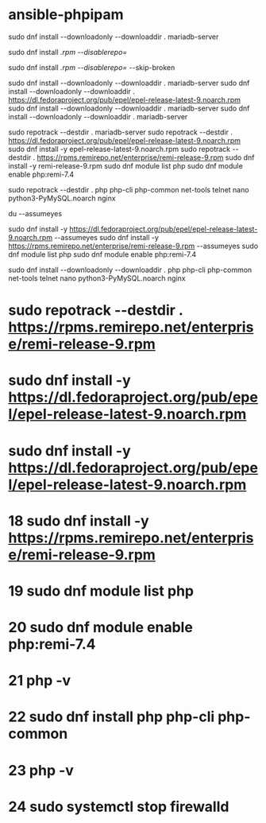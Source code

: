 # ansible-phpipam


sudo dnf install --downloadonly  --downloaddir . mariadb-server


sudo dnf install *.rpm --disablerepo=*

sudo dnf install *.rpm --disablerepo=* --skip-broken


sudo dnf install --downloadonly  --downloaddir . mariadb-server
sudo dnf install --downloadonly  --downloaddir . https://dl.fedoraproject.org/pub/epel/epel-release-latest-9.noarch.rpm
sudo dnf install --downloadonly  --downloaddir . mariadb-server
sudo dnf install --downloadonly  --downloaddir . mariadb-server



sudo repotrack --destdir . mariadb-server
sudo repotrack --destdir . https://dl.fedoraproject.org/pub/epel/epel-release-latest-9.noarch.rpm
sudo dnf install -y epel-release-latest-9.noarch.rpm
sudo repotrack --destdir . https://rpms.remirepo.net/enterprise/remi-release-9.rpm
sudo dnf install -y remi-release-9.rpm
sudo dnf module list php
sudo dnf module enable php:remi-7.4

sudo repotrack --destdir . php php-cli php-common net-tools telnet nano python3-PyMySQL.noarch  nginx


du --assumeyes


sudo dnf install -y https://dl.fedoraproject.org/pub/epel/epel-release-latest-9.noarch.rpm --assumeyes
sudo dnf install -y https://rpms.remirepo.net/enterprise/remi-release-9.rpm --assumeyes
sudo dnf module list php
sudo dnf module enable php:remi-7.4

sudo dnf install --downloadonly  --downloaddir .  php php-cli php-common net-tools telnet nano python3-PyMySQL.noarch  nginx


# sudo repotrack --destdir . https://rpms.remirepo.net/enterprise/remi-release-9.rpm

# sudo dnf install -y https://dl.fedoraproject.org/pub/epel/epel-release-latest-9.noarch.rpm
# sudo dnf install -y https://dl.fedoraproject.org/pub/epel/epel-release-latest-9.noarch.rpm

#    18  sudo dnf install -y https://rpms.remirepo.net/enterprise/remi-release-9.rpm
#    19  sudo dnf module list php
#    20  sudo dnf module enable php:remi-7.4
#    21  php -v
#    22  sudo dnf install php php-cli php-common
#    23  php -v
#    24  sudo systemctl stop firewalld